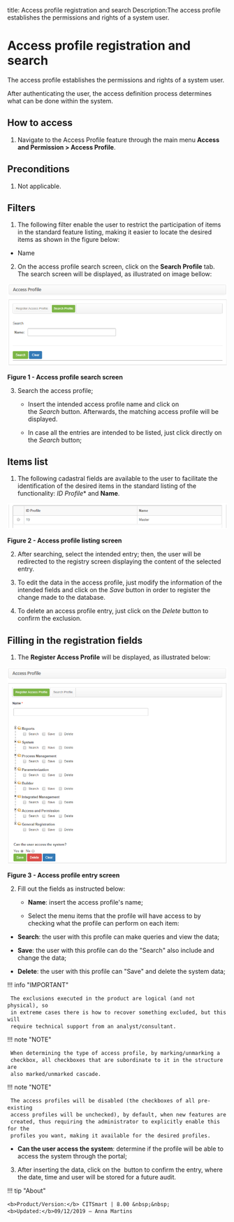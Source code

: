 title: Access profile registration and search
Description:The access profile establishes the permissions and rights of a system user.

# Access profile registration and search

The access profile establishes the permissions and rights of a system user.

After authenticating the user, the access definition process determines what can
be done within the system.

How to access
-------------

1.  Navigate to the Access Profile feature through the main menu **Access and
    Permission > Access Profile**.

Preconditions
-------------

1.  Not applicable.

Filters
-------

1.  The following filter enable the user to restrict the participation of items
    in the standard feature listing, making it easier to locate the desired
    items as shown in the figure below:

-   Name

2.  On the access profile search screen, click on the **Search Profile** tab.
    The search screen will be displayed, as illustrated on image bellow:

![Criar](images/profile-1.png)

**Figure 1 - Access profile search screen**

3.  Search the access profile;

    -   Insert the intended access profile name and click on
        the *Search* button. Afterwards, the matching access profile will be
        displayed.

    -   In case all the entries are intended to be listed, just click directly
        on the *Search* button;

Items list
----------

1.  The following cadastral fields are available to the user to facilitate the
    identification of the desired items in the standard listing of the
    functionality: **ID* Profile** and **Name**.

![Criar](images/profile-2.png)

**Figure 2 - Access profile listing screen**

2.  After searching, select the intended entry; then, the user will be
    redirected to the registry screen displaying the content of the selected
    entry.

3.  To edit the data in the access profile, just modify the information of the
    intended fields and click on the *Save* button in order to register the
    change made to the database.

4.  To delete an access profile entry, just click on the *Delete* button to
    confirm the exclusion.

Filling in the registration fields
----------------------------------

1.  The **Register Access Profile** will be displayed, as illustrated below:

![Criar](images/profile-3.png)

**Figure 3 - Access profile entry screen**

2.  Fill out the fields as instructed below:

    -   **Name**: insert the access profile's name;

    -   Select the menu items that the profile will have access to by checking
        what the profile can perform on each item:

-   **Search**: the user with this profile can make queries and view the data;

-   **Save**: the user with this profile can do the "Search" also include and
    change the data;

-   **Delete**: the user with this profile can "Save" and delete the system
    data;

!!! info "IMPORTANT"

     The exclusions executed in the product are logical (and not physical), so
     in extreme cases there is how to recover something excluded, but this will
     require technical support from an analyst/consultant.

   !!! note "NOTE"

     When determining the type of access profile, by marking/unmarking a
     checkbox, all checkboxes that are subordinate to it in the structure are
     also marked/unmarked cascade.

   !!! note "NOTE"

     The access profiles will be disabled (the checkboxes of all pre-existing
     access profiles will be unchecked), by default, when new features are
     created, thus requiring the administrator to explicitly enable this for the
     profiles you want, making it available for the desired profiles.

-   **Can the user access the system**: determine if the profile will be able to
    access the system through the portal;

3.  After inserting the data, click on the  button to confirm the entry, where
    the date, time and user will be stored for a future audit.


!!! tip "About"

    <b>Product/Version:</b> CITSmart | 8.00 &nbsp;&nbsp;
    <b>Updated:</b>09/12/2019 – Anna Martins
